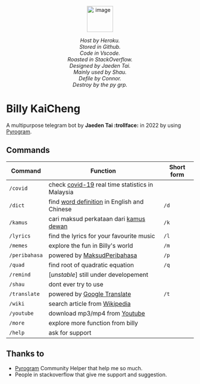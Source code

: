 <p align="center">
  <img width="70" alt="image" src="https://user-images.githubusercontent.com/63090071/147376055-81efdfcf-3ae0-4901-bb11-8610028e7dcd.png"> 
</p>

<p align="center">
  <i>
  Host by Heroku. <br>
  Stored in Github.  <br>
  Code in Vscode. <br>
  Roasted in StackOverflow. <br>
  Designed by Jaeden Tai. <br>
  Mainly used by Shau. <br>
  Defile by Connor. <br>
  Destroy by the py grp. <br>
  </i>
</p>


# Billy KaiCheng
A multipurpose telegram bot by **Jaeden Tai :trollface:** in 2022 by using [Pyrogram](https://docs.pyrogram.org/).

## Commands
| Command     | Function                                       | Short form |
|-------------|------------------------------------------------|------------|
| `/covid`      | check [covid-19](https://covidnow.moh.gov.my/) real time statistics in Malaysia           |            |
| `/dict`       | find [word definition](https://www.oxfordlearnersdictionaries.com/) in English and Chinese    | `/d`         |
| `/kamus`      | cari maksud perkataan dari [kamus dewan](https://prpm.dbp.gov.my/cari1?keyword=kamus%20online)         | `/k`         |
| `/lyrics`     | find the lyrics for your favourite music       | `/l`         |
| `/memes`      | explore the fun in Billy's world               | `/m`         |
| `/peribahasa` | powered by [MaksudPeribahasa](https://maksudperibahasa.com/)                     | `/p`         |
| `/quad`       | find root of quadratic equation                | `/q`         |
| `/remind`     | [*unstable*] still under developement         |            |
| `/shau`       | dont ever try to use                           |            |
| `/translate`  | powered by [Google Translate](https://translate.google.com)                    | `/t`         |
| `/wiki`       | search article from [Wikipedia](https://en.wikipedia.org/)                  |            |
| `/youtube`    | download mp3/mp4 from [Youtube](https://www.youtube.com/)                  |            |
| `/more`       | explore more function from billy               |            |
| `/help`       | ask for support                                |            |



## Thanks to
- [Pyrogram](https://t.me/pyrogramchat) Community Helper that help me so much.
- People in stackoverflow that give me support and suggestion.
